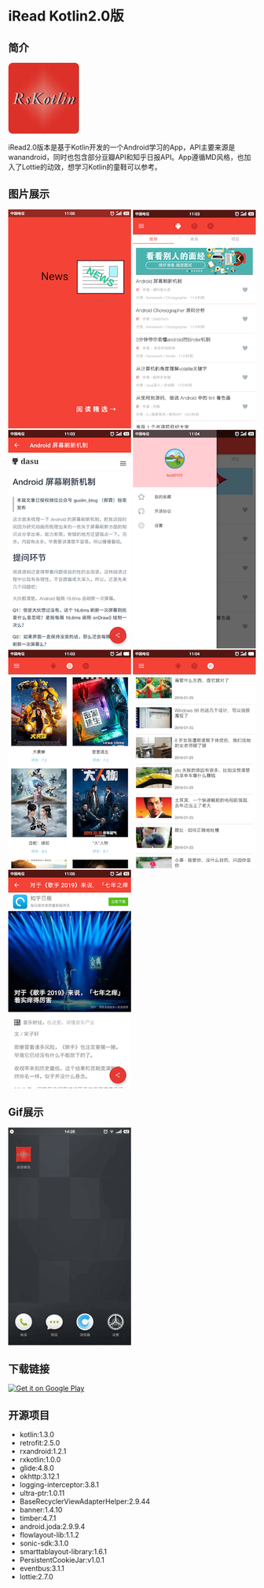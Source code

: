 # iRead Kotlin2.0版

## 简介
![Example1](https://raw.githubusercontent.com/Leeeyou/Img/master/rskotlin/2.0.0/icon/%E9%98%85%E8%AF%BB%E7%B2%BE%E9%80%89144.png?raw=true)

iRead2.0版本是基于Kotlin开发的一个Android学习的App，API主要来源是wanandroid，同时也包含部分豆瓣API和知乎日报API。App遵循MD风格，也加入了Lottie的动效，想学习Kotlin的童鞋可以参考。


## 图片展示

![Example1](asset/stuff/1.png)
![Example1](asset/stuff/2.png)
![Example1](asset/stuff/3.png)
![Example1](asset/stuff/4.png)
![Example1](asset/stuff/5.png)
![Example1](asset/stuff/6.png)
![Example1](asset/stuff/7.png)

## Gif展示

![Example1](asset/stuff/demo.gif)

## 下载链接
<a href='https://www.pgyer.com/er9r'><img alt='Get it on Google Play' src='https://static.pgyer.com/static-20190124/assets/img/logoNewest.png' height="50px"/></a>

## 开源项目
- kotlin:1.3.0
- retrofit:2.5.0
- rxandroid:1.2.1
- rxkotlin:1.0.0
- glide:4.8.0
- okhttp:3.12.1
- logging-interceptor:3.8.1
- ultra-ptr:1.0.11
- BaseRecyclerViewAdapterHelper:2.9.44
- banner:1.4.10
- timber:4.7.1
- android.joda:2.9.9.4
- flowlayout-lib:1.1.2
- sonic-sdk:3.1.0
- smarttablayout-library:1.6.1
- PersistentCookieJar:v1.0.1
- eventbus:3.1.1
- lottie:2.7.0

